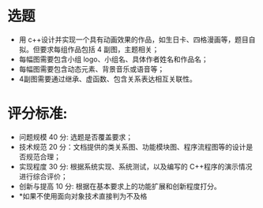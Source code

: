 # 选题
- 用 c++设计并实现一个具有动画效果的作品，如生日卡、四格漫画等，题目自拟。但要求每组作品包括 4 副图，主题相关；
- 每幅图需要包含小组 logo、小组名、具体作者姓名和作品名；
- 每幅图需要包含动态元素、背景音乐或语音等；
- 4副图需要通过继承、虚函数、包含关系表达相互关联性。

# 评分标准:
- 问题规模 40 分: 选题是否覆盖要求；
- 技术规范 20 分：文档提供的类关系图、功能模块图、程序流程图等的设计是否规范合理；
- 实现程度 30 分: 根据系统实现、系统测试，以及编写的 C++程序的演示情况进行综合评价；
- 创新与提高 10 分: 根据在基本要求上的功能扩展和创新程度打分。
-  *如果不使用面向对象技术直接判为不及格
